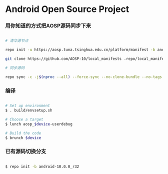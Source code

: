 # Android Open Source Project #

### 用你知道的方式把AOSP源码同步下来 ###

```bash

# 清华源节点

repo init -u https://aosp.tuna.tsinghua.edu.cn/platform/manifest -b android-10.0.0_r32 --depth=1

git clone https://github.com/AOSP-10/local_manifests .repo/local_manifests -b 10

# 同步源码

repo sync -c -j$(nproc --all) --force-sync --no-clone-bundle --no-tags
```

### 编译 ###

```bash

# Set up environment
$ . build/envsetup.sh

# Choose a target
$ lunch aosp_$device-userdebug

# Build the code
$ brunch $device
```

### 已有源码切换分支 ###

```bash

$ repo init -b android-10.0.0_r32

```
